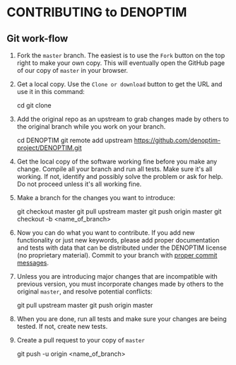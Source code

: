 # CONTRIBUTING to DENOPTIM

## Git work-flow

1. Fork the `master` branch. The easiest is to use the `Fork` button on the top right to make your own copy. This will eventually open the GitHub page of our copy of `master` in your browser. 

2. Get a local copy. Use the `Clone or download` button to get the URL and use it in this command:

    cd <somewhere>
    git clone <URL>

3. Add the original repo as an upstream to grab changes made by others to the original branch while you work on your branch.

    cd DENOPTIM
    git remote add upstream https://github.com/denoptim-project/DENOPTIM.git

4. Get the local copy of the software working fine before you make any change. Compile all your branch and run all tests. Make sure it's all working. If not, identify and possibly solve the problem or ask for help. Do not proceed unless it's all working fine.

5. Make a branch for the changes you want to introduce:

    git checkout master
    git pull upstream master
    git push origin master
    git checkout -b <name_of_branch>
    
6. Now you can do what you want to contribute. If you add new functionality or just new keywords, please add proper documentation and tests with data that can be distributed under the DENOPTIM license (no proprietary material). Commit to your branch with [proper commit messages](https://chris.beams.io/posts/git-commit/). 

7. Unless you are introducing major changes that are incompatible with previous version, you must incorporate changes made by others to the original `master`, and resolve potential conflicts:

    git pull upstream master 
    git push origin master
    
8. When you are done, run all tests and make sure your changes are being tested. If not, create new tests.

9. Create a pull request to your copy of `master`

    git push -u origin <name_of_branch>
